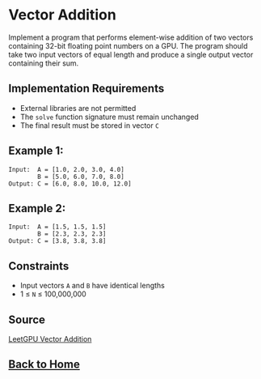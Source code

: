 # **Vector Addition**

Implement a program that performs element-wise addition of two vectors containing 32-bit floating point numbers on a GPU. The program should take two input vectors of equal length and produce a single output vector containing their sum.

## **Implementation Requirements**

- External libraries are not permitted
- The ``solve`` function signature must remain unchanged
- The final result must be stored in vector ``C``

## **Example 1:**

```
Input:  A = [1.0, 2.0, 3.0, 4.0]
        B = [5.0, 6.0, 7.0, 8.0]
Output: C = [6.0, 8.0, 10.0, 12.0]
```

## **Example 2:**

```
Input:  A = [1.5, 1.5, 1.5]
        B = [2.3, 2.3, 2.3]
Output: C = [3.8, 3.8, 3.8]
```

## **Constraints**

- Input vectors ``A`` and ``B`` have identical lengths
- 1 ≤ ``N`` ≤ 100,000,000

## **Source**

[LeetGPU Vector Addition](https://leetgpu.com/challenges/vector-addition)


## **[Back to Home](././)**



